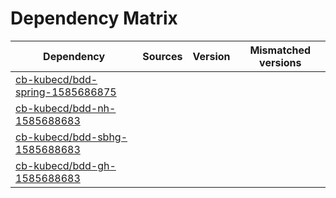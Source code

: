 # Dependency Matrix

Dependency | Sources | Version | Mismatched versions
---------- | ------- | ------- | -------------------
[cb-kubecd/bdd-spring-1585686875](https://github.com/cb-kubecd/bdd-spring-1585686875.git) |  | []() | 
[cb-kubecd/bdd-nh-1585688683](https://github.com/cb-kubecd/bdd-nh-1585688683.git) |  | []() | 
[cb-kubecd/bdd-sbhg-1585688683](https://github.com/cb-kubecd/bdd-sbhg-1585688683.git) |  | []() | 
[cb-kubecd/bdd-gh-1585688683](https://github.com/cb-kubecd/bdd-gh-1585688683.git) |  | []() | 
